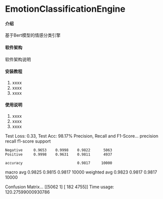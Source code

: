 # EmotionClassificationEngine

#### 介绍
基于Bert模型的情感分类引擎

#### 软件架构
软件架构说明


#### 安装教程

1.  xxxx
2.  xxxx
3.  xxxx

#### 使用说明

1.  xxxx
2.  xxxx
3.  xxxx



Test Loss:  0.33,  Test Acc: 98.17%
Precision, Recall and F1-Score...
              precision    recall  f1-score   support

    Negative     0.9653    0.9998    0.9822      5063
    Positive     0.9998    0.9631    0.9811      4937

    accuracy                         0.9817     10000
   macro avg     0.9825    0.9815    0.9817     10000
weighted avg     0.9823    0.9817    0.9817     10000

Confusion Matrix...
[[5062    1]
 [ 182 4755]]
Time usage: 120.27599000930786




